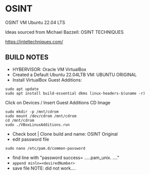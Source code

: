 # OSINT
OSINT VM Ubuntu 22.04 LTS 

Ideas sourced from Michael Bazzell: OSINT TECHNIQUES 

https://inteltechniques.com/

## BUILD NOTES

- HYBERVISOR: Oracle VM VirtualBox
- Created a Default Ubuntu 22.04LTB VM: UBUNTU ORIGINAL
- Install VirtualBox Guest Additions:
``` 
sudo apt update
sudo apt install build-essential dkms linux-headers-$(uname -r)
```
Click on Devices / Insert Guest Additions CD Image
```
sudo mkdir -p /mnt/cdrom
sudo mount /dev/cdrom /mnt/cdrom
cd /mnt/cdrom
sudo ./VBoxLinuxAdditions.run
```

- Check boot | Clone build and name: OSINT Original
- edit password file
``` 
sudo nano /etc/pam.d/common-password
```
- find line with "password success= .....pam_unix. ...." 
- `append minln=<desiredNumber>`
- save file
NOTE: did not work....


